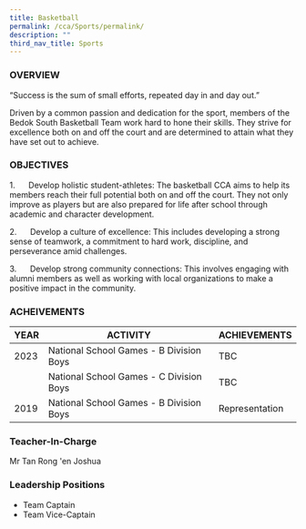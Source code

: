```yaml
---
title: Basketball
permalink: /cca/Sports/permalink/
description: ""
third_nav_title: Sports
---
```

### OVERVIEW

“Success is the sum of small efforts, repeated day in and day out.”

Driven by a common passion and dedication for the sport, members of the Bedok South Basketball Team work hard to hone their skills. They strive for excellence both on and off the court and are determined to attain what they have set out to achieve.

### OBJECTIVES

1.      Develop holistic student-athletes: The basketball CCA aims to help its members reach their full potential both on and off the court. They not only improve as players but are also prepared for life after school through academic and character development.

2.      Develop a culture of excellence: This includes developing a strong sense of teamwork, a commitment to hard work, discipline, and perseverance amid challenges.

3.      Develop strong community connections: This involves engaging with alumni members as well as working with local organizations to make a positive impact in the community.

### ACHEIVEMENTS


| YEAR | ACTIVITY | ACHIEVEMENTS |
| -------- | -------- | -------- |
| 2023     |  National School Games - B Division Boys  | TBC     |
|               |  National School Games - C Division Boys  | TBC     |
|  2019     |  National School Games - B Division Boys  | Representation     |



### Teacher-In-Charge
Mr Tan Rong 'en Joshua


### Leadership Positions
* Team Captain
* Team Vice-Captain